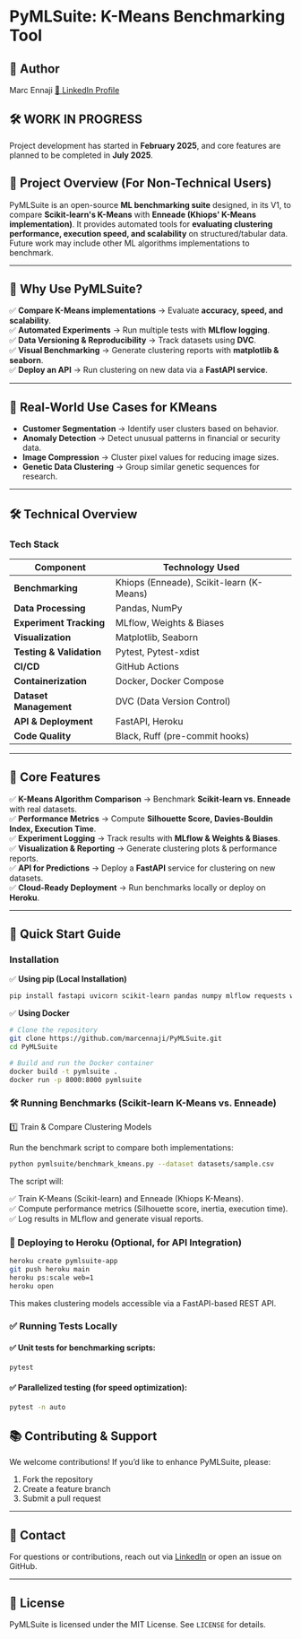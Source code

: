# **PyMLSuite: K-Means Benchmarking Tool**

## **👤 Author**
Marc Ennaji 
[🔗 LinkedIn Profile](https://www.linkedin.com/in/marcennaji/)

## **🛠️ WORK IN PROGRESS**
Project development has started in **February 2025**, and core features are planned to be completed in **July 2025**.

## **📌 Project Overview (For Non-Technical Users)**

PyMLSuite is an open-source **ML benchmarking suite** designed, in its V1, to compare **Scikit-learn's K-Means** with **Enneade (Khiops' K-Means implementation)**. It provides automated tools for **evaluating clustering performance, execution speed, and scalability** on structured/tabular data.
Future work may include other ML algorithms implementations to benchmark.

---

## 📌 Why Use PyMLSuite?

✅ **Compare K-Means implementations** → Evaluate **accuracy, speed, and scalability**.  
✅ **Automated Experiments** → Run multiple tests with **MLflow logging**.  
✅ **Data Versioning & Reproducibility** → Track datasets using **DVC**.  
✅ **Visual Benchmarking** → Generate clustering reports with **matplotlib & seaborn**.  
✅ **Deploy an API** → Run clustering on new data via a **FastAPI service**.  

---

## 🔹 Real-World Use Cases for KMeans
- **Customer Segmentation** → Identify user clusters based on behavior.  
- **Anomaly Detection** → Detect unusual patterns in financial or security data.  
- **Image Compression** → Cluster pixel values for reducing image sizes.  
- **Genetic Data Clustering** → Group similar genetic sequences for research.  

---

## 🛠️ Technical Overview
### Tech Stack
| **Component**          | **Technology Used**              |
|----------------------|--------------------------------|
| **Benchmarking**    | Khiops (Enneade), Scikit-learn (K-Means) |
| **Data Processing** | Pandas, NumPy                 |
| **Experiment Tracking** | MLflow, Weights & Biases  |
| **Visualization**   | Matplotlib, Seaborn           |
| **Testing & Validation** | Pytest, Pytest-xdist    |
| **CI/CD**          | GitHub Actions                |
| **Containerization** | Docker, Docker Compose     |
| **Dataset Management** | DVC (Data Version Control) |
| **API & Deployment** | FastAPI, Heroku             |
| **Code Quality**    | Black, Ruff (pre-commit hooks) |

---

## 📌 Core Features
✅ **K-Means Algorithm Comparison** → Benchmark **Scikit-learn vs. Enneade** with real datasets.  
✅ **Performance Metrics** → Compute **Silhouette Score, Davies-Bouldin Index, Execution Time**.  
✅ **Experiment Logging** → Track results with **MLflow & Weights & Biases**.  
✅ **Visualization & Reporting** → Generate clustering plots & performance reports.  
✅ **API for Predictions** → Deploy a **FastAPI** service for clustering on new datasets.  
✅ **Cloud-Ready Deployment** → Run benchmarks locally or deploy on **Heroku**.  

---

## 📅 Quick Start Guide
### Installation
✅ **Using pip (Local Installation)**  
```bash
pip install fastapi uvicorn scikit-learn pandas numpy mlflow requests wandb dvc python-dotenv pytest pytest-xdist matplotlib seaborn
```
✅ **Using Docker**  
```bash
# Clone the repository
git clone https://github.com/marcennaji/PyMLSuite.git
cd PyMLSuite

# Build and run the Docker container
docker build -t pymlsuite .
docker run -p 8000:8000 pymlsuite
```

### 🛠 Running Benchmarks (Scikit-learn K-Means vs. Enneade)
1️⃣ Train & Compare Clustering Models

Run the benchmark script to compare both implementations:

```bash
python pymlsuite/benchmark_kmeans.py --dataset datasets/sample.csv
```
The script will:

✅ Train K-Means (Scikit-learn) and Enneade (Khiops K-Means).  
✅ Compute performance metrics (Silhouette score, inertia, execution time).  
✅ Log results in MLflow and generate visual reports.

### 🚀 Deploying to Heroku (Optional, for API Integration)
```bash
heroku create pymlsuite-app
git push heroku main
heroku ps:scale web=1
heroku open
```
This makes clustering models accessible via a FastAPI-based REST API.

### ✅ Running Tests Locally
#### ✅ Unit tests for benchmarking scripts:

```bash
pytest
```
#### ✅ Parallelized testing (for speed optimization):

```bash
pytest -n auto
```

## **📚 Contributing & Support**
We welcome contributions! If you’d like to enhance PyMLSuite, please:
1. Fork the repository
2. Create a feature branch
3. Submit a pull request

---

## **📩 Contact**
For questions or contributions, reach out via [LinkedIn](https://www.linkedin.com/in/marcennaji) or open an issue on GitHub.

---

## **📜 License**
PyMLSuite is licensed under the MIT License. See `LICENSE` for details.

